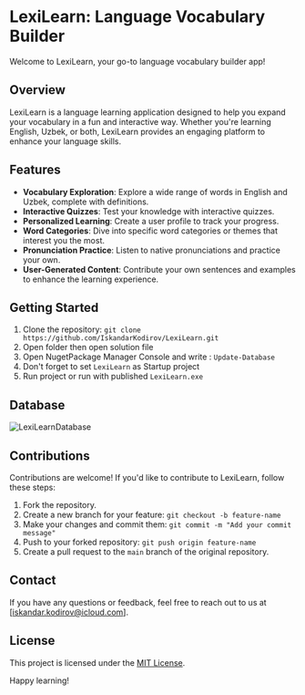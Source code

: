 # LexiLearn: Language Vocabulary Builder

Welcome to LexiLearn, your go-to language vocabulary builder app!

## Overview

LexiLearn is a language learning application designed to help you expand your vocabulary in a fun and interactive way. Whether you're learning English, Uzbek, or both, LexiLearn provides an engaging platform to enhance your language skills.

## Features

- **Vocabulary Exploration**: Explore a wide range of words in English and Uzbek, complete with definitions.
- **Interactive Quizzes**: Test your knowledge with interactive quizzes.
- **Personalized Learning**: Create a user profile to track your progress.
- **Word Categories**: Dive into specific word categories or themes that interest you the most.
- **Pronunciation Practice**: Listen to native pronunciations and practice your own.
- **User-Generated Content**: Contribute your own sentences and examples to enhance the learning experience.

## Getting Started

1. Clone the repository: `git clone https://github.com/IskandarKodirov/LexiLearn.git`
2. Open folder then open solution file
3. Open NugetPackage Manager Console and write : `Update-Database`
4. Don't forget to set `LexiLearn` as Startup project
5. Run project or run with published `LexiLearn.exe`

## Database 

![LexiLearnDatabase](https://github.com/IskandarKodirov/LexiLearn/assets/116558882/35ef0462-5437-4e3c-b84b-3d174f6bdfbe)

## Contributions

Contributions are welcome! If you'd like to contribute to LexiLearn, follow these steps:

1. Fork the repository.
2. Create a new branch for your feature: `git checkout -b feature-name`
3. Make your changes and commit them: `git commit -m "Add your commit message"`
4. Push to your forked repository: `git push origin feature-name`
5. Create a pull request to the `main` branch of the original repository.

## Contact

If you have any questions or feedback, feel free to reach out to us at [iskandar.kodirov@icloud.com].

## License

This project is licensed under the [MIT License](LICENSE).

Happy learning!

